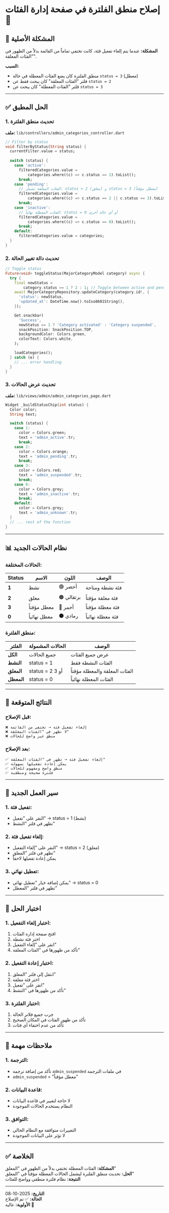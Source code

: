 # إصلاح منطق الفلترة في صفحة إدارة الفئات 🔧

## 🐛 المشكلة الأصلية

**المشكلة:**
عندما يتم إلغاء تفعيل فئة، كانت تختفي تماماً من القائمة بدلاً من الظهور في "الفئات المعلقة".

**السبب:**
- منطق الفلترة كان يضع الفئات المعطلة في حالة `status = 3` (معطل)
- فلتر "الفئات المعلقة" كان يبحث فقط عن `status = 2`
- فلتر "الفئات المعطلة" كان يبحث عن `status = 3`

---

## ✅ الحل المطبق

### 1. **تحديث منطق الفلترة**

**ملف:** `lib/controllers/admin_categories_controller.dart`

```dart
// Filter by status
void filterByStatus(String status) {
  currentFilter.value = status;
  
  switch (status) {
    case 'active':
      filteredCategories.value =
          categories.where((c) => c.status == 1).toList();
      break;
    case 'pending':
      // الفئات المعلقة تشمل: status = 2 (معلق) و status = 3 (معطل مؤقتاً)
      filteredCategories.value =
          categories.where((c) => c.status == 2 || c.status == 3).toList();
      break;
    case 'inactive':
      // الفئات المعطلة نهائياً: status = 0 أو أي حالة أخرى
      filteredCategories.value =
          categories.where((c) => c.status == 0).toList();
      break;
    default:
      filteredCategories.value = categories;
  }
}
```

### 2. **تحديث دالة تغيير الحالة**

```dart
// Toggle status
Future<void> toggleStatus(MajorCategoryModel category) async {
  try {
    final newStatus =
        category.status == 1 ? 2 : 1; // Toggle between active and pending
    await MajorCategoryRepository.updateCategory(category.id!, {
      'status': newStatus,
      'updated_at': DateTime.now().toIso8601String(),
    });

    Get.snackbar(
      'Success',
      newStatus == 1 ? 'Category activated' : 'Category suspended',
      snackPosition: SnackPosition.TOP,
      backgroundColor: Colors.green,
      colorText: Colors.white,
    );

    loadCategories();
  } catch (e) {
    // ... error handling
  }
}
```

### 3. **تحديث عرض الحالات**

**ملف:** `lib/views/admin/admin_categories_page.dart`

```dart
Widget _buildStatusChip(int status) {
  Color color;
  String text;

  switch (status) {
    case 1:
      color = Colors.green;
      text = 'admin_active'.tr;
      break;
    case 2:
      color = Colors.orange;
      text = 'admin_pending'.tr;
      break;
    case 3:
      color = Colors.red;
      text = 'admin_suspended'.tr;
      break;
    case 0:
      color = Colors.grey;
      text = 'admin_inactive'.tr;
      break;
    default:
      color = Colors.grey;
      text = 'admin_unknown'.tr;
  }
  // ... rest of the function
}
```

---

## 📊 نظام الحالات الجديد

### **الحالات المختلفة:**

| Status | الاسم | اللون | الوصف |
|--------|-------|-------|--------|
| **1** | نشط | 🟢 أخضر | فئة نشطة ومتاحة |
| **2** | معلق | 🟠 برتقالي | فئة معلقة مؤقتاً |
| **3** | معطل مؤقتاً | 🔴 أحمر | فئة معطلة مؤقتاً |
| **0** | معطل نهائياً | ⚫ رمادي | فئة معطلة نهائياً |

### **منطق الفلترة:**

| الفلتر | الحالات المشمولة | الوصف |
|--------|------------------|--------|
| **الكل** | جميع الحالات | عرض جميع الفئات |
| **النشط** | status = 1 | الفئات النشطة فقط |
| **المعلق** | status = 2 أو 3 | الفئات المعلقة والمعطلة مؤقتاً |
| **المعطل** | status = 0 | الفئات المعطلة نهائياً |

---

## 🎯 النتائج المتوقعة

### **قبل الإصلاح:**
```
❌ إلغاء تفعيل فئة → تختفي من القائمة
❌ لا تظهر في "الفئات المعلقة"
❌ منطق غير واضح للحالات
```

### **بعد الإصلاح:**
```
✅ إلغاء تفعيل فئة → تظهر في "الفئات المعلقة"
✅ يمكن إعادة تفعيلها بسهولة
✅ منطق واضح ومفهوم للحالات
✅ فلترة صحيحة ومنطقية
```

---

## 🔄 سير العمل الجديد

### **1. تفعيل فئة:**
- النقر على "تفعيل" → status = 1 (نشط)
- تظهر في فلتر "النشط"

### **2. إلغاء تفعيل فئة:**
- النقر على "إلغاء التفعيل" → status = 2 (معلق)
- تظهر في فلتر "المعلق"
- يمكن إعادة تفعيلها لاحقاً

### **3. تعطيل نهائي:**
- يمكن إضافة خيار "تعطيل نهائي" → status = 0
- تظهر في فلتر "المعطل"

---

## 🧪 اختبار الحل

### **1. اختبار إلغاء التفعيل:**
1. افتح صفحة إدارة الفئات
2. اختر فئة نشطة
3. انقر على "إلغاء التفعيل"
4. تأكد من ظهورها في "الفئات المعلقة"

### **2. اختبار إعادة التفعيل:**
1. انتقل إلى فلتر "المعلق"
2. اختر فئة معلقة
3. انقر على "تفعيل"
4. تأكد من ظهورها في "النشط"

### **3. اختبار الفلترة:**
1. جرب جميع فلاتر الحالة
2. تأكد من ظهور الفئات في المكان الصحيح
3. تأكد من عدم اختفاء أي فئات

---

## 📝 ملاحظات مهمة

### **1. الترجمة:**
- تأكد من إضافة ترجمة `admin_suspended` في ملفات الترجمة
- `admin_suspended` = "معطل مؤقتاً"

### **2. قاعدة البيانات:**
- لا حاجة لتغيير في قاعدة البيانات
- النظام يستخدم الحالات الموجودة

### **3. التوافق:**
- التغييرات متوافقة مع النظام الحالي
- لا تؤثر على البيانات الموجودة

---

## ✅ الخلاصة

**المشكلة:** الفئات المعطلة تختفي بدلاً من الظهور في "المعلق"  
**الحل:** تحديث منطق الفلترة ليشمل الحالات المعطلة مؤقتاً في "المعلق"  
**النتيجة:** نظام فلترة منطقي وواضح للفئات  

---

**التاريخ:** 2025-10-08  
**الحالة:** ✅ تم الإصلاح  
**الأولوية:** عالية 🔴

